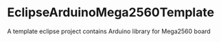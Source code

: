 EclipseArduinoMega2560Template
==============================

A template eclipse project contains Arduino library for Mega2560 board